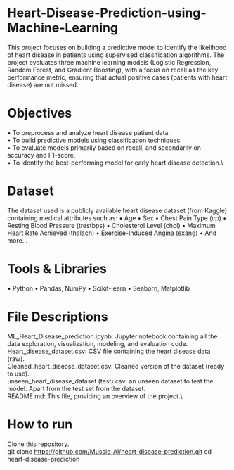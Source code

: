 # Heart-Disease-Prediction-using-Machine-Learning
This project focuses on building a predictive model to identify the likelihood of heart disease in patients using supervised classification algorithms. The project evaluates three machine learning models (Logistic Regression, Random Forest, and Gradient Boosting), with a focus on recall as the key performance metric, ensuring that actual positive cases (patients with heart disease) are not missed.

# Objectives
•	To preprocess and analyze heart disease patient data.\
•	To build predictive models using classification techniques.\
•	To evaluate models primarily based on recall, and secondarily on accuracy and F1-score.\
•	To identify the best-performing model for early heart disease detection.\

# Dataset
The dataset used is a publicly available heart disease dataset (from Kaggle) containing medical attributes such as:
•	Age
•	Sex
•	Chest Pain Type (cp)
•	Resting Blood Pressure (trestbps)
•	Cholesterol Level (chol)
•	Maximum Heart Rate Achieved (thalach)
•	Exercise-Induced Angina (exang)
•	And more...

# Tools & Libraries
•	Python
•	Pandas, NumPy
•	Scikit-learn
•	Seaborn, Matplotlib

# File Descriptions
ML_Heart_Disease_prediction.ipynb: Jupyter notebook containing all the data exploration, visualization, modeling, and evaluation code.\
Heart_disease_dataset.csv: CSV file containing the heart disease data (raw).\
Cleaned_heart_disease_dataset.csv: Cleaned version of the dataset (ready to use).\
unseen_heart_disease_dataset (test).csv: an unseen dataset to test the model. Apart from the test set from the dataset.\
README.md: This file, providing an overview of the project.\

# How to run
Clone this repository.\
git clone https://github.com/Mussie-Al/heart-disease-prediction.git
cd heart-disease-prediction

